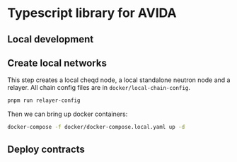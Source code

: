 # Typescript library for AVIDA


## Local development

## Create local networks

This step creates a local cheqd node, a local standalone neutron node and a relayer.
All chain config files are in `docker/local-chain-config`.

```bash
pnpm run relayer-config

```

Then we can bring up docker containers:

```bash
docker-compose -f docker/docker-compose.local.yaml up -d
```

## Deploy contracts
